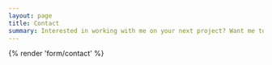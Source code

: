 ```yaml
---
layout: page
title: Contact
summary: Interested in working with me on your next project? Want me to speak at your next event? Maybe you have a question you think I might be able to answer. Either way, get in touch using the form below.
---
```

{% render 'form/contact' %}
